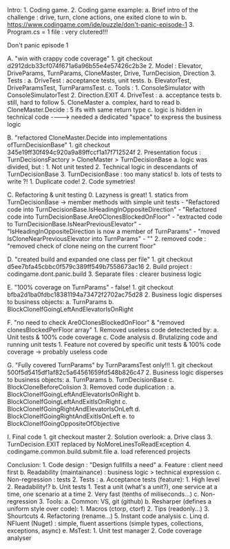 Intro:
	1. Coding game.
	2. Coding game example: 
		a. Brief intro of the challenge : drive, turn, clone actions, one exited clone to win
		b. https://www.codingame.com/ide/puzzle/don't-panic-episode-1
	3. Program.cs = 1 file : very clutered!!!
		
Don't panic episode 1

A. "win with crappy code coverage"
	1. git checkout d2912dcb33cf074f671a6a96b55e4e57426c2b3e
	2. Model : Elevator, DriveParams, TurnParams, CloneMaster, Drive, TurnDecision, Direction
	3. Tests : 
		a. DriveTest : acceptance tests, unit tests.
		b. ElevatorTest, DriveParamsTest, TurnParamsTest.
		c. Tools :
			1. ConsoleSimulator with ConsoleSimulatorTest
			2. Direction.EXIT
	4. DriveTest :
		a. acceptance tests
		b. still, hard to follow
	5. CloneMaster
		a. complex, hard to read
		b. CloneMaster.Decide : 5 ifs with same return type
		c. logic is hidden in technical code
		----> needed a dedicated "space" to express the business logic

B. "refactored CloneMaster.Decide into implementations ofTurnDecisionBase"
	1. git checkout 345e19ff30f494c920a9a89ffccf1a17f712524f
	2. Presentation focus : TurnDecisionsFactory > CloneMaster > TurnDecisionBase
		a. logic was divided, but :
			1. Not unit tested
			2. Technical logic in descendants of TurnDecisionBase
			3. TurnDecisionBase : too many statics!
		b. lots of tests to write ?!
			1. Duplicate code!
			2. Code symetries!
			
C. Refactoring & unit testing
	0. Lazyness is great!
	1. statics from TurnDecisionBase -> member methods with simple unit tests
		- "Refactored code into TurnDecisionBase.IsHeadingInOppositeDirection"
		- "Refactored code into TurnDecisionBase.Are0ClonesBlockedOnFloor"
		- "extracted code to TurnDecisionBase.IsNearPreviousElevator"
		- "IsHeadingInOppositeDirection is now a member of TurnParams"
		- "moved IsCloneNearPreviousElevator into TurnParams"
		- ""
	2. removed code : "removed check of clone neing on the current floor"
	
D. "created build and expanded one class per file"
	1. git checkout d5ee7bfa45cbbc0f579c389ff549b7558673ac16
	2. Build project : codingame.dont.panic.build
	3. Separate files : clearer business logic
	
E. "100% coverage on TurnParams" - false!
	1. git checkout bfba2d1ba0fdbc18381194a73472f2702ac75d28
	2. Business logic disperses to business objects:
		a. TurnParams
		b. BlockCloneIfGoingLeftAndElevatorIsOnRight

F. "no need to check Are0ClonesBlockedOnFloor" & "removed clonesBlockedPerFloor array"
	1. Removed useless code detectected by:
		a. Unit tests &	100% code coverage
		c. Code analysis
		d. Brutalizing code and running unit tests
			1. Feature not covered by specific unit tests & 100% code coverage -> probably useless code
		
G. "Fully covered TurnParams" by TurnParamsTest only!!!
	1. git checkout 500f5d5415df1af82c5a64561659fd548b826c47
	2. Business logic disperses to business objects:
		a. TurnParams
		b. TurnDecisionBase
		c. BlockCloneBeforeColision
	3. Removed code duplication :
		a. BlockCloneIfGoingLeftAndElevatorIsOnRight
		b. BlockCloneIfGoingLeftAndExitIsOnRight
		c. BlockCloneIfGoingRightAndElevatorIsOnLeft
		d. BlockCloneIfGoingRightAndExitIsOnLeft
		e. to BlockCloneIfGoingOppositeOfObjective

I. Final code
	1. git checkout master
	2. Solution overlook:
		a. Drive class
	3. TurnDecision.EXIT replaced by NoMoreLinesToReadException
	4. codingame.common.build.submit.file
		a. load referenced projects
		

Conclusion:
	1. Code design : "Design fullfills a need"
		a. Feature : client need first
		b. Readability (maintainance) : business logic > technical expression
		c. Non-regression : tests
	2. Tests :
		a. Acceptance tests (feature):
			1. High level
			2. Readability!?
		b. Unit tests
			1. Test a unit (what's a unit?), one service at a time, one scenario at a time
			2. Very fast (tenths of miliseconds...)
		c. Non-regression
	3. Tools:
		a. Common: VS, git (github)
		b. Resharper (defines a uniform style over code):
			1. Macros (ctorp, ctorf)
			2. Tips (readonly...)
			3. Shourtcuts
			4. Refactoring (rename...)
			5. Instant code analysis
		c. Linq
		d. NFluent (Nuget) : simple, fluent assertions (simple types, collections, exceptions, async)
		e. MsTest:
			1. Unit test manager
			2. Code coverage analyser
		
		
		
	
	
	
	
	
	
